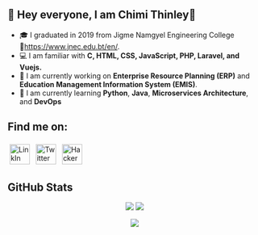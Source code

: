 ## 👋 Hey everyone, I am Chimi Thinley👋 

- 🎓 I graduated in 2019 from Jigme Namgyel Engineering College 🔗https://www.jnec.edu.bt/en/.
- 💻 I am familiar with **C, HTML, CSS, JavaScript, PHP, Laravel, and Vuejs.**
- 🔭 I am currently working on **Enterprise Resource Planning (ERP)** and **Education Management Information System (EMIS)**.
- 📝 I am currently learning **Python**, **Java**, **Microservices Architecture**, and **DevOps**

## Find me on:
<p>
 <a href="https://www.linkedin.com/in/chimi-thinley-3a3600187/" target="_blank" rel="noopener noreferrer"> <img src="https://user-images.githubusercontent.com/48045494/153343171-73438adc-bcfb-426d-b3f3-e30116f74933.png" alt="LinkIn" height="40" style="vertical-align:top; margin:4px"></a>
  <a href="https://twitter.com/chimi_thinley" target="_blank" rel="noopener noreferrer"> <img src="https://user-images.githubusercontent.com/48045494/153343897-1432c2f8-3fae-48d3-adde-39c294cf913a.png" alt="Twitter" height="40" style="vertical-align:top; margin:4px"></a>
 <a href="https://www.hackerrank.com/chimithinley705" target="_blank" rel="noopener noreferrer"> <img src="https://user-images.githubusercontent.com/48045494/153344385-073398a3-ce30-4f47-a757-90a6feaf1102.png" alt="HackerRank" height="40" style="vertical-align:top; margin:4px"></a>
</p>

## GitHub Stats
<p align="center">
   <img src="https://github-readme-streak-stats.herokuapp.com?user=Chimi-S&theme=dark&hide_border=true&date_format=M%20j%5B%2C%20Y%5D">
   <img src="https://github-readme-stats.vercel.app/api?username=Chimi-S&show_icons=true&theme=vue-dark">
 </p>
 <p align="center">
   <img src="https://github-readme-stats.vercel.app/api/top-langs/?username=Chimi-S&show_icons=true&theme=vue-dark">
 </p>



